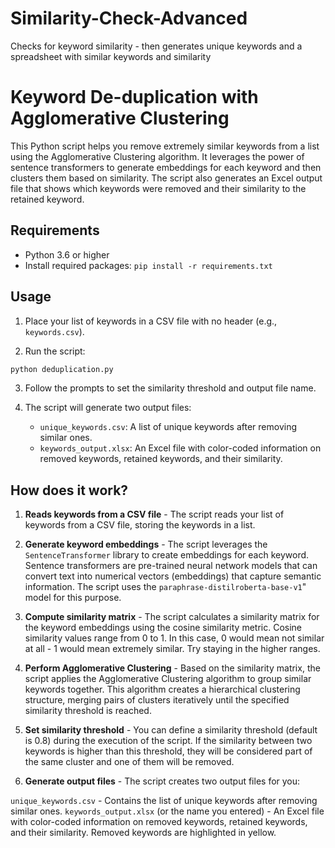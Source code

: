 # Similarity-Check-Advanced
Checks for keyword similarity - then generates unique keywords and a spreadsheet with similar keywords and similarity

# Keyword De-duplication with Agglomerative Clustering

This Python script helps you remove extremely similar keywords from a list using the Agglomerative Clustering algorithm. It leverages the power of sentence transformers to generate embeddings for each keyword and then clusters them based on similarity. The script also generates an Excel output file that shows which keywords were removed and their similarity to the retained keyword.

## Requirements

- Python 3.6 or higher
- Install required packages: `pip install -r requirements.txt`

## Usage

1. Place your list of keywords in a CSV file with no header (e.g., `keywords.csv`).

2. Run the script:

```bash
python deduplication.py
```

3. Follow the prompts to set the similarity threshold and output file name.

4. The script will generate two output files:
    - `unique_keywords.csv`: A list of unique keywords after removing similar ones.
    - `keywords_output.xlsx`: An Excel file with color-coded information on removed keywords, retained keywords, and their similarity.


## How does it work?

1. **Reads keywords from a CSV file** - The script reads your list of keywords from a CSV file, storing the keywords in a list.

2. **Generate keyword embeddings** - The script leverages the ```SentenceTransformer``` library to create embeddings for each keyword. Sentence transformers are pre-trained neural network models that can convert text into numerical vectors (embeddings) that capture semantic information. The script uses the ```paraphrase-distilroberta-base-v1```" model for this purpose.

3. **Compute similarity matrix** - The script calculates a similarity matrix for the keyword embeddings using the cosine similarity metric. Cosine similarity values range from 0 to 1. In this case, 0 would mean not similar at all - 1 would mean extremely similar. Try staying in the higher ranges.

4. **Perform Agglomerative Clustering** - Based on the similarity matrix, the script applies the Agglomerative Clustering algorithm to group similar keywords together. This algorithm creates a hierarchical clustering structure, merging pairs of clusters iteratively until the specified similarity threshold is reached.

5. **Set similarity threshold** - You can define a similarity threshold (default is 0.8) during the execution of the script. If the similarity between two keywords is higher than this threshold, they will be considered part of the same cluster and one of them will be removed.

6. **Generate output files** - The script creates two output files for you:

```unique_keywords.csv``` - Contains the list of unique keywords after removing similar ones.
```keywords_output.xlsx``` (or the name you entered) - An Excel file with color-coded information on removed keywords, retained keywords, and their similarity. Removed keywords are highlighted in yellow.

